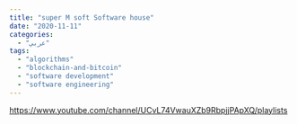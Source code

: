 ```yaml
---
title: "super M soft Software house"
date: "2020-11-11"
categories:
  - "عربي"
tags:
  - "algorithms"
  - "blockchain-and-bitcoin"
  - "software development"
  - "software engineering"
---
```


https://www.youtube.com/channel/UCvL74VwauXZb9RbpjjPApXQ/playlists
